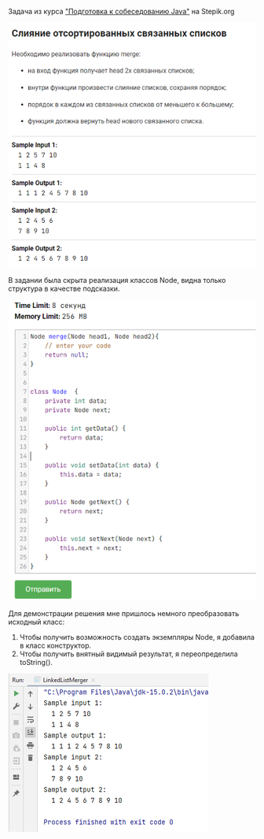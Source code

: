 <p>Задача из курса <a href="https://stepik.org/course/56704">"Подготовка к собеседованию Java"</a> на Stepik.org</p>

![img.png](img.png)

<p>В задании была скрыта реализация классов Node, видна только структура в качестве подсказки.</p>

![img_1.png](img_1.png)

<p>Для демонстрации решения мне пришлось немного преобразовать исходный класс:</p>
<ol>
    <li>Чтобы получить возможность создать экземпляры Node, я добавила в класс конструктор.</li>
    <li>Чтобы получить внятный видимый результат, я переопределила toString().</li>
</ol>

![img_2.png](img_2.png)